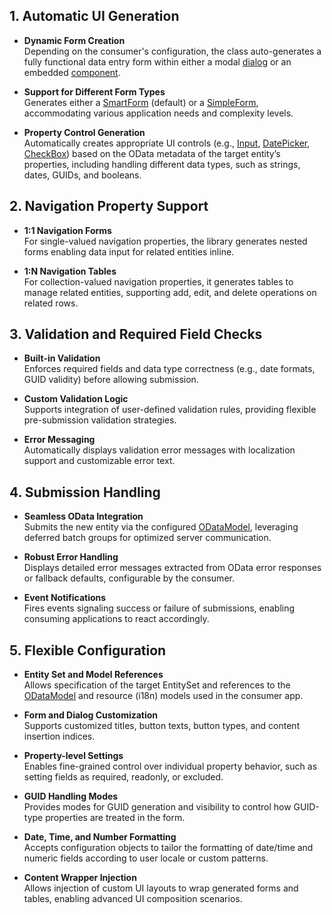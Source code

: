 [UI5_DIALOG_URL]: https://sapui5.hana.ondemand.com/#/api/sap.m.Dialog
[UI5_UICOMPONENT_URL]: https://sapui5.hana.ondemand.com/#/api/sap.ui.core.UIComponent
[UI5_SMARTFORM_URL]: https://sapui5.hana.ondemand.com/#/api/sap.ui.comp.smartform.SmartForm
[UI5_SIMPLEFORM_URL]: https://sapui5.hana.ondemand.com/#/api/sap.ui.layout.form.SimpleForm
[UI5_INPUT_URL]: https://sapui5.hana.ondemand.com/#/api/sap.m.Input
[UI5_DATEPICKER_URL]: https://sapui5.hana.ondemand.com/#/api/sap.m.DatePicker
[UI5_DATETIMEPICKER_URL]: https://sapui5.hana.ondemand.com/#/api/sap.m.DateTimePicker
[UI5_TIMEPICKER_URL]: https://sapui5.hana.ondemand.com/#/api/sap.m.TimePicker
[UI5_CHECKBOX_URL]: https://sapui5.hana.ondemand.com/#/api/sap.m.CheckBox
[UI5_ODATAV2_URL]: https://sapui5.hana.ondemand.com/#/api/sap.ui.model.odata.v2.ODataModel

## 1. Automatic UI Generation

- **Dynamic Form Creation**  
  Depending on the consumer's configuration, the class auto-generates a fully functional data entry form within either a modal [dialog][UI5_DIALOG_URL] or an embedded [component][UI5_UICOMPONENT_URL].  

- **Support for Different Form Types**  
  Generates either a [SmartForm][UI5_SMARTFORM_URL] (default) or a [SimpleForm][UI5_SIMPLEFORM_URL], accommodating various application needs and complexity levels.

- **Property Control Generation**  
  Automatically creates appropriate UI controls (e.g., [Input][UI5_INPUT_URL], [DatePicker][UI5_DATEPICKER_URL], [CheckBox][UI5_CHECKBOX_URL]) based on the OData metadata of the target entity’s properties, including handling different data types, such as strings, dates, GUIDs, and booleans.

## 2. Navigation Property Support

- **1:1 Navigation Forms**  
  For single-valued navigation properties, the library generates nested forms enabling data input for related entities inline.  

- **1:N Navigation Tables**  
  For collection-valued navigation properties, it generates tables to manage related entities, supporting add, edit, and delete operations on related rows.

## 3. Validation and Required Field Checks

- **Built-in Validation**  
  Enforces required fields and data type correctness (e.g., date formats, GUID validity) before allowing submission.  

- **Custom Validation Logic**  
  Supports integration of user-defined validation rules, providing flexible pre-submission validation strategies.  

- **Error Messaging**  
  Automatically displays validation error messages with localization support and customizable error text.

## 4. Submission Handling

- **Seamless OData Integration**  
  Submits the new entity via the configured [ODataModel][UI5_ODATAV2_URL], leveraging deferred batch groups for optimized server communication.  

- **Robust Error Handling**  
  Displays detailed error messages extracted from OData error responses or fallback defaults, configurable by the consumer.  

- **Event Notifications**  
  Fires events signaling success or failure of submissions, enabling consuming applications to react accordingly.

## 5. Flexible Configuration

- **Entity Set and Model References**  
  Allows specification of the target EntitySet and references to the [ODataModel][UI5_ODATAV2_URL] and resource (i18n) models used in the consumer app.  

- **Form and Dialog Customization**  
  Supports customized titles, button texts, button types, and content insertion indices.  

- **Property-level Settings**  
  Enables fine-grained control over individual property behavior, such as setting fields as required, readonly, or excluded.  

- **GUID Handling Modes**  
  Provides modes for GUID generation and visibility to control how GUID-type properties are treated in the form.  

- **Date, Time, and Number Formatting**  
  Accepts configuration objects to tailor the formatting of date/time and numeric fields according to user locale or custom patterns.  

- **Content Wrapper Injection**  
  Allows injection of custom UI layouts to wrap generated forms and tables, enabling advanced UI composition scenarios.